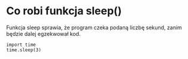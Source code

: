 # Co robi funkcja sleep()  
Funkcja sleep sprawia, że program czeka podaną liczbę sekund, zanim będzie dalej egzekwował kod.  
  
```
import time
time.sleep(3)
```
